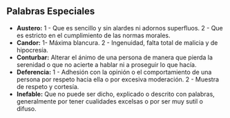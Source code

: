 ## Palabras Especiales

- **Austero:** 1 - Que es sencillo y sin alardes ni adornos superfluos. 2 - Que es estricto en el cumplimiento de las normas morales.
- **Candor:** 1- Máxima blancura. 2 - Ingenuidad, falta total de malicia y de hipocresía.
- **Conturbar:** Alterar el ánimo de una persona de manera que pierda la serenidad o que no acierte a hablar ni a proseguir lo que hacía.
- **Deferencia:** 1 - Adhesión con la opinión o el comportamiento de una persona por respeto hacia ella o por excesiva moderación. 2 - Muestra de respeto y cortesía.
- **Inefable:** Que no puede ser dicho, explicado o descrito con palabras, generalmente por tener cualidades excelsas o por ser muy sutil o difuso.